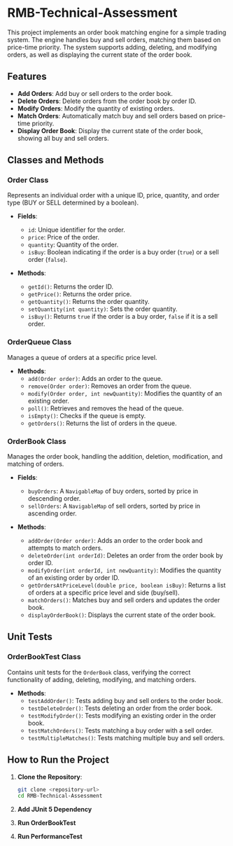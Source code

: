 # RMB-Technical-Assessment

This project implements an order book matching engine for a simple trading system. The engine handles buy and sell orders, matching them based on price-time priority. The system supports adding, deleting, and modifying orders, as well as displaying the current state of the order book.

## Features

- **Add Orders**: Add buy or sell orders to the order book.
- **Delete Orders**: Delete orders from the order book by order ID.
- **Modify Orders**: Modify the quantity of existing orders.
- **Match Orders**: Automatically match buy and sell orders based on price-time priority.
- **Display Order Book**: Display the current state of the order book, showing all buy and sell orders.

## Classes and Methods

### Order Class

Represents an individual order with a unique ID, price, quantity, and order type (BUY or SELL determined by a boolean).

- **Fields**:
  - `id`: Unique identifier for the order.
  - `price`: Price of the order.
  - `quantity`: Quantity of the order.
  - `isBuy`: Boolean indicating if the order is a buy order (`true`) or a sell order (`false`).

- **Methods**:
  - `getId()`: Returns the order ID.
  - `getPrice()`: Returns the order price.
  - `getQuantity()`: Returns the order quantity.
  - `setQuantity(int quantity)`: Sets the order quantity.
  - `isBuy()`: Returns `true` if the order is a buy order, `false` if it is a sell order.

### OrderQueue Class

Manages a queue of orders at a specific price level.

- **Methods**:
  - `add(Order order)`: Adds an order to the queue.
  - `remove(Order order)`: Removes an order from the queue.
  - `modify(Order order, int newQuantity)`: Modifies the quantity of an existing order.
  - `poll()`: Retrieves and removes the head of the queue.
  - `isEmpty()`: Checks if the queue is empty.
  - `getOrders()`: Returns the list of orders in the queue.

### OrderBook Class

Manages the order book, handling the addition, deletion, modification, and matching of orders.

- **Fields**:
  - `buyOrders`: A `NavigableMap` of buy orders, sorted by price in descending order.
  - `sellOrders`: A `NavigableMap` of sell orders, sorted by price in ascending order.

- **Methods**:
  - `addOrder(Order order)`: Adds an order to the order book and attempts to match orders.
  - `deleteOrder(int orderId)`: Deletes an order from the order book by order ID.
  - `modifyOrder(int orderId, int newQuantity)`: Modifies the quantity of an existing order by order ID.
  - `getOrdersAtPriceLevel(double price, boolean isBuy)`: Returns a list of orders at a specific price level and side (buy/sell).
  - `matchOrders()`: Matches buy and sell orders and updates the order book.
  - `displayOrderBook()`: Displays the current state of the order book.

## Unit Tests

### OrderBookTest Class

Contains unit tests for the `OrderBook` class, verifying the correct functionality of adding, deleting, modifying, and matching orders.

- **Methods**:
  - `testAddOrder()`: Tests adding buy and sell orders to the order book.
  - `testDeleteOrder()`: Tests deleting an order from the order book.
  - `testModifyOrder()`: Tests modifying an existing order in the order book.
  - `testMatchOrders()`: Tests matching a buy order with a sell order.
  - `testMultipleMatches()`: Tests matching multiple buy and sell orders.

## How to Run the Project

1. **Clone the Repository**: 
    ```sh
    git clone <repository-url>
    cd RMB-Technical-Assessment
    ```

2. **Add JUnit 5 Dependency**

3. **Run OrderBookTest**

4. **Run PerformanceTest**




